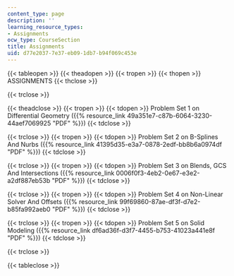 ```yaml
---
content_type: page
description: ''
learning_resource_types:
- Assignments
ocw_type: CourseSection
title: Assignments
uid: d77e2037-7e37-eb09-1db7-b94f069c453e
---
```


{{< tableopen >}}
{{< theadopen >}}
{{< tropen >}}
{{< thopen >}}
ASSIGNMENTS
{{< thclose >}}

{{< trclose >}}

{{< theadclose >}}
{{< tropen >}}
{{< tdopen >}}
Problem Set 1 on Differential Geometry ({{% resource_link 49a351e7-c87b-6064-3230-44aef7069925 "PDF" %}})
{{< tdclose >}}

{{< trclose >}}
{{< tropen >}}
{{< tdopen >}}
Problem Set 2 on B-Splines And Nurbs ({{% resource_link 41395d35-e3a7-0878-2edf-bb8b6a0974df "PDF" %}})
{{< tdclose >}}

{{< trclose >}}
{{< tropen >}}
{{< tdopen >}}
Problem Set 3 on Blends, GCS And Intersections ({{% resource_link 0006f0f3-4eb2-0e67-e3e2-a2df887eb53b "PDF" %}})
{{< tdclose >}}

{{< trclose >}}
{{< tropen >}}
{{< tdopen >}}
Problem Set 4 on Non-Linear Solver And Offsets ({{% resource_link 99f69860-87ae-df3f-d7e2-b85fa992aeb0 "PDF" %}})
{{< tdclose >}}

{{< trclose >}}
{{< tropen >}}
{{< tdopen >}}
Problem Set 5 on Solid Modeling ({{% resource_link df6ad36f-d3f7-4455-b753-41023a441e8f "PDF" %}})
{{< tdclose >}}

{{< trclose >}}

{{< tableclose >}}